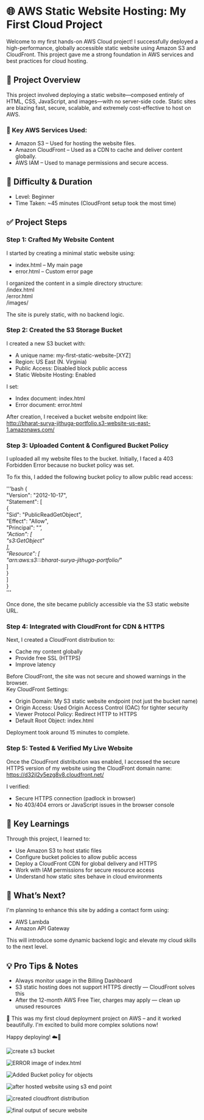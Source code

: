 # 🌐 AWS Static Website Hosting: My First Cloud Project  
Welcome to my first hands-on AWS Cloud project! I successfully deployed a high-performance, globally accessible static website using Amazon S3 and CloudFront. This project gave me a strong foundation in AWS services and best practices for cloud hosting.  
## 🧠 Project Overview  
This project involved deploying a static website—composed entirely of HTML, CSS, JavaScript, and images—with no server-side code. Static sites are blazing fast, secure, scalable, and extremely cost-effective to host on AWS.  
### 🔑 Key AWS Services Used:  
- Amazon S3 – Used for hosting the website files.  
- Amazon CloudFront – Used as a CDN to cache and deliver content globally.  
- AWS IAM – Used to manage permissions and secure access.  
## 🚦 Difficulty & Duration  
- Level: Beginner  
- Time Taken: ~45 minutes (CloudFront setup took the most time)  
## ✅ Project Steps  
### Step 1: Crafted My Website Content  
I started by creating a minimal static website using:  
- index.html – My main page  
- error.html – Custom error page  

I organized the content in a simple directory structure:  
/index.html  
/error.html   
/images/  

The site is purely static, with no backend logic.  
### Step 2: Created the S3 Storage Bucket  
I created a new S3 bucket with:  
- A unique name: my-first-static-website-[XYZ]  
- Region: US East (N. Virginia)  
- Public Access: Disabled block public access  
- Static Website Hosting: Enabled  

I set:  
- Index document: index.html  
- Error document: error.html  

After creation, I received a bucket website endpoint like:  
http://bharat-surya-jithuga-portfolio.s3-website-us-east-1.amazonaws.com/  
### Step 3: Uploaded Content & Configured Bucket Policy  
I uploaded all my website files to the bucket. Initially, I faced a 403 Forbidden Error because no bucket policy was set.  

To fix this, I added the following bucket policy to allow public read access:  

'''bash
{  
  "Version": "2012-10-17",  
  "Statement": [  
    {  
      "Sid": "PublicReadGetObject",  
      "Effect": "Allow",  
      "Principal": "*",  
      "Action": [  
        "s3:GetObject"  
      ],  
      "Resource": [  
        "arn:aws:s3:::bharat-surya-jithuga-portfolio/*"  
      ]  
    }  
  ]  
}  
'''

Once done, the site became publicly accessible via the S3 static website URL.  
### Step 4: Integrated with CloudFront for CDN & HTTPS  
Next, I created a CloudFront distribution to:  
- Cache my content globally  
- Provide free SSL (HTTPS)  
- Improve latency  

Before CloudFront, the site was not secure and showed warnings in the browser.  
Key CloudFront Settings:  
- Origin Domain: My S3 static website endpoint (not just the bucket name)  
- Origin Access: Used Origin Access Control (OAC) for tighter security  
- Viewer Protocol Policy: Redirect HTTP to HTTPS  
- Default Root Object: index.html  

Deployment took around 15 minutes to complete.  
### Step 5: Tested & Verified My Live Website  
Once the CloudFront distribution was enabled, I accessed the secure HTTPS version of my website using the CloudFront domain name:  
https://d32jl2y5ezg8v8.cloudfront.net/  

I verified:  
- Secure HTTPS connection (padlock in browser)  
- No 403/404 errors or JavaScript issues in the browser console  
## 🚀 Key Learnings  
Through this project, I learned to:  
- Use Amazon S3 to host static files  
- Configure bucket policies to allow public access  
- Deploy a CloudFront CDN for global delivery and HTTPS  
- Work with IAM permissions for secure resource access  
- Understand how static sites behave in cloud environments  
## 🧩 What’s Next?  
I'm planning to enhance this site by adding a contact form using:  
- AWS Lambda  
- Amazon API Gateway  

This will introduce some dynamic backend logic and elevate my cloud skills to the next level.  
## 💡 Pro Tips & Notes  
- Always monitor usage in the Billing Dashboard  
- S3 static hosting does not support HTTPS directly — CloudFront solves this  
- After the 12-month AWS Free Tier, charges may apply — clean up unused resources  

🌟 This was my first cloud deployment project on AWS – and it worked beautifully. I'm excited to build more complex solutions now!  


Happy deploying! ☁️🚀


![create s3 bucket](images/s3.png)


![ERROR image of index.html](images/ERROR.png)


![Added Bucket policy for objects](images/Bucket%20Policy.png)


![after hosted website using s3 end point](images/Not%20Secure.png)


![created cloudfront distribution](images/cloudfront.png)


![final output of secure website](images/final.png)

